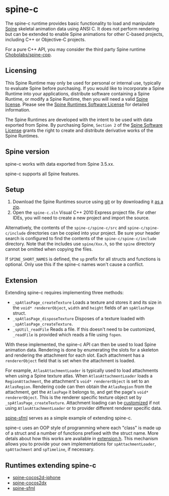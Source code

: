 # spine-c

The spine-c runtime provides basic functionality to load and manipulate [Spine](http://esotericsoftware.com) skeletal animation data using ANSI C. It does not perform rendering but can be extended to enable Spine animations for other C-based projects, including C++ or Objective-C projects.

For a pure C++ API, you may consider the third party Spine runtime [Chobolabs/spine-cpp](https://github.com/Chobolabs/spine-cpp).

## Licensing

This Spine Runtime may only be used for personal or internal use, typically to evaluate Spine before purchasing. If you would like to incorporate a Spine Runtime into your applications, distribute software containing a Spine Runtime, or modify a Spine Runtime, then you will need a valid [Spine license](https://esotericsoftware.com/spine-purchase). Please see the [Spine Runtimes Software License](https://github.com/EsotericSoftware/spine-runtimes/blob/master/LICENSE) for detailed information.

The Spine Runtimes are developed with the intent to be used with data exported from Spine. By purchasing Spine, `Section 2` of the [Spine Software License](https://esotericsoftware.com/files/license.txt) grants the right to create and distribute derivative works of the Spine Runtimes.

## Spine version

spine-c works with data exported from Spine 3.5.xx.

spine-c supports all Spine features.

## Setup

1. Download the Spine Runtimes source using [git](https://help.github.com/articles/set-up-git) or by downloading it [as a zip](https://github.com/EsotericSoftware/spine-runtimes/archive/3.6.zip).
1. Open the `spine-c.sln` Visual C++ 2010 Express project file. For other IDEs, you will need to create a new project and import the source.

Alternatively, the contents of the `spine-c/spine-c/src` and `spine-c/spine-c/include` directories can be copied into your project. Be sure your header search is configured to find the contents of the `spine-c/spine-c/include` directory. Note that the includes use `spine/Xxx.h`, so the `spine` directory cannot be omitted when copying the files.

If `SPINE_SHORT_NAMES` is defined, the `sp` prefix for all structs and functions is optional. Only use this if the spine-c names won't cause a conflict.

## Extension

Extending spine-c requires implementing three methods:

- `_spAtlasPage_createTexture` Loads a texture and stores it and its size in the `void* rendererObject`, `width` and `height` fields of an `spAtlasPage` struct.
- `_spAtlasPage_disposeTexture` Disposes of a texture loaded with `_spAtlasPage_createTexture`.
- `_spUtil_readFile` Reads a file. If this doesn't need to be customized, `_readFile` is provided which reads a file using `fopen`.

With these implemented, the spine-c API can then be used to load Spine animation data. Rendering is done by enumerating the slots for a skeleton and rendering the attachment for each slot. Each attachment has a `rendererObject` field that is set when the attachment is loaded.

For example, `AtlasAttachmentLoader` is typically used to load attachments when using a Spine texture atlas. When `AtlasAttachmentLoader` loads a `RegionAttachment`, the attachment's `void* rendererObject` is set to an `AtlasRegion`. Rendering code can then obtain the `AtlasRegion` from the attachment, get the `AtlasPage` it belongs to, and get the page's `void* rendererObject`. This is the renderer specific texture object set by `_spAtlasPage_createTexture`. Attachment loading can be [customized](http://esotericsoftware.com/spine-using-runtimes/#attachmentloader) if not using `AtlasAttachmentLoader` or to provider different renderer specific data.

[spine-sfml](https://github.com/EsotericSoftware/spine-runtimes/blob/master/spine-sfml/src/spine/spine-sfml.cpp#L39) serves as a simple example of extending spine-c.

spine-c uses an OOP style of programming where each "class" is made up of a struct and a number of functions prefixed with the struct name. More detals about how this works are available in [extension.h](https://github.com/EsotericSoftware/spine-runtimes/blob/master/spine-c/spine-c/include/spine/extension.h#L2). This mechanism allows you to provide your own implementations for `spAttachmentLoader`, `spAttachment` and `spTimeline`, if necessary.

## Runtimes extending spine-c

- [spine-cocos2d-iphone](https://github.com/EsotericSoftware/spine-runtimes/blob/master/spine-cocos2d-iphone)
- [spine-cocos2dx](https://github.com/EsotericSoftware/spine-runtimes/blob/master/spine-cocos2dx)
- [spine-sfml](https://github.com/EsotericSoftware/spine-runtimes/blob/master/spine-sfml)
